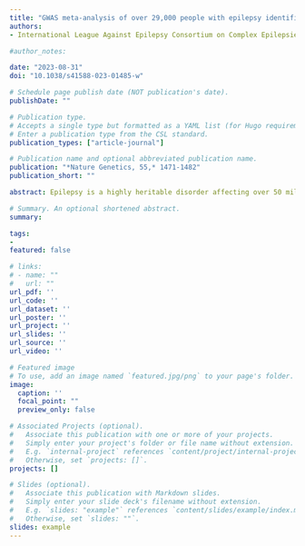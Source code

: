 ```yaml
---
title: "GWAS meta-analysis of over 29,000 people with epilepsy identifies 26 risk loci and subtype-specific genetic architecture"
authors:
- International League Against Epilepsy Consortium on Complex Epilepsies 

#author_notes:

date: "2023-08-31"
doi: "10.1038/s41588-023-01485-w"

# Schedule page publish date (NOT publication's date).
publishDate: ""

# Publication type.
# Accepts a single type but formatted as a YAML list (for Hugo requirements).
# Enter a publication type from the CSL standard.
publication_types: ["article-journal"]

# Publication name and optional abbreviated publication name.
publication: "*Nature Genetics, 55,* 1471-1482"
publication_short: ""

abstract: Epilepsy is a highly heritable disorder affecting over 50 million people worldwide, of which about one-third are resistant to current treatments. Here we report a multi-ancestry genome-wide association study including 29,944 cases, stratified into three broad categories and seven subtypes of epilepsy, and 52,538 controls. We identify 26 genome-wide significant loci, 19 of which are specific to genetic generalized epilepsy (GGE). We implicate 29 likely causal genes underlying these 26 loci. SNP-based heritability analyses show that common variants explain between 39.6% and 90% of genetic risk for GGE and its subtypes. Subtype analysis revealed markedly different genetic architectures between focal and generalized epilepsies. Gene-set analyses of GGE signals implicate synaptic processes in both excitatory and inhibitory neurons in the brain. Prioritized candidate genes overlap with monogenic epilepsy genes and with targets of current antiseizure medications. Finally, we leverage our results to identify alternate drugs with predicted efficacy if repurposed for epilepsy treatment.

# Summary. An optional shortened abstract.
summary: 

tags:
- 
featured: false

# links:
# - name: ""
#   url: ""
url_pdf: ''
url_code: ''
url_dataset: ''
url_poster: ''
url_project: ''
url_slides: ''
url_source: ''
url_video: ''

# Featured image
# To use, add an image named `featured.jpg/png` to your page's folder. 
image:
  caption: ''
  focal_point: ""
  preview_only: false

# Associated Projects (optional).
#   Associate this publication with one or more of your projects.
#   Simply enter your project's folder or file name without extension.
#   E.g. `internal-project` references `content/project/internal-project/index.md`.
#   Otherwise, set `projects: []`.
projects: []

# Slides (optional).
#   Associate this publication with Markdown slides.
#   Simply enter your slide deck's filename without extension.
#   E.g. `slides: "example"` references `content/slides/example/index.md`.
#   Otherwise, set `slides: ""`.
slides: example
---
```

